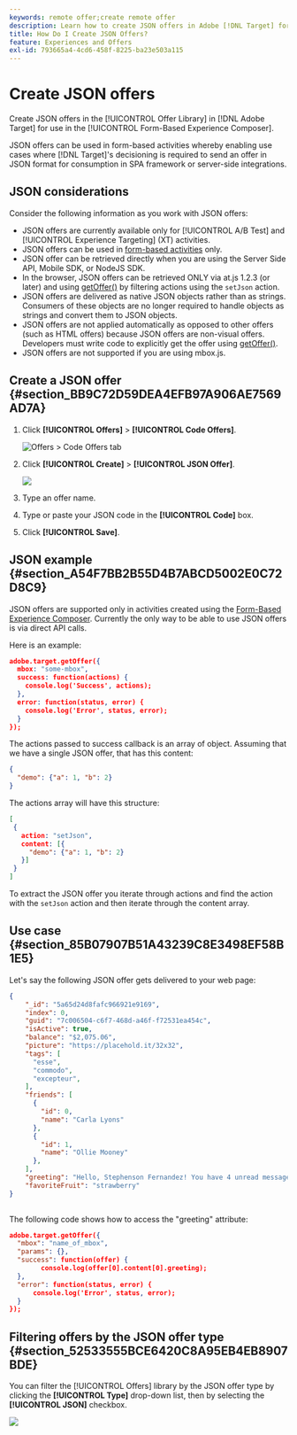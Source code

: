 ```yaml
---
keywords: remote offer;create remote offer
description: Learn how to create JSON offers in Adobe [!DNL Target] for use in the Form-based Experience Composer. JSON offers are useful for SPA frameworks or server-side integrations.
title: How Do I Create JSON Offers?
feature: Experiences and Offers
exl-id: 793665a4-4cd6-458f-8225-ba23e503a115
---
```

# Create JSON offers

Create JSON offers in the [!UICONTROL Offer Library] in [!DNL Adobe Target] for use in the [!UICONTROL Form-Based Experience Composer].

JSON offers can be used in form-based activities whereby enabling use cases where [!DNL Target]'s decisioning is required to send an offer in JSON format for consumption in SPA framework or server-side integrations.

## JSON considerations

Consider the following information as you work with JSON offers:

* JSON offers are currently available only for [!UICONTROL A/B Test] and [!UICONTROL Experience Targeting] (XT) activities. 
* JSON offers can be used in [form-based activities](/help/c-experiences/form-experience-composer.md) only. 
* JSON offer can be retrieved directly when you are using the Server Side API, Mobile SDK, or NodeJS SDK. 
* In the browser, JSON offers can be retrieved ONLY via at.js 1.2.3 (or later) and using [getOffer()](/help/c-implementing-target/c-implementing-target-for-client-side-web/adobe-target-getoffer.md) by filtering actions using the `setJson` action. 
* JSON offers are delivered as native JSON objects rather than as strings. Consumers of these objects are no longer required to handle objects as strings and convert them to JSON objects. 
* JSON offers are not applied automatically as opposed to other offers (such as HTML offers) because JSON offers are non-visual offers. Developers must write code to explicitly get the offer using [getOffer()](/help/c-implementing-target/c-implementing-target-for-client-side-web/adobe-target-getoffer.md). 
* JSON offers are not supported if you are using mbox.js.

## Create a JSON offer {#section_BB9C72D59DEA4EFB97A906AE7569AD7A}

1. Click **[!UICONTROL Offers]** > **[!UICONTROL Code Offers]**.

   ![Offers > Code Offers tab](/help/c-experiences/c-manage-content/assets/code-offers-tab.png)
   
1. Click **[!UICONTROL Create]** > **[!UICONTROL JSON Offer]**.

   ![](assets/offer-json.png)

1. Type an offer name. 
1. Type or paste your JSON code in the **[!UICONTROL Code]** box. 
1. Click **[!UICONTROL Save]**.

## JSON example {#section_A54F7BB2B55D4B7ABCD5002E0C72D8C9}

JSON offers are supported only in activities created using the [Form-Based Experience Composer](/help/c-experiences/form-experience-composer.md). Currently the only way to be able to use JSON offers is via direct API calls.

Here is an example:

```json
adobe.target.getOffer({ 
  mbox: "some-mbox", 
  success: function(actions) { 
    console.log('Success', actions); 
  }, 
  error: function(status, error) { 
    console.log('Error', status, error); 
  } 
});
```

The actions passed to success callback is an array of object. Assuming that we have a single JSON offer, that has this content:

```json
{ 
  "demo": {"a": 1, "b": 2} 
}
```

The actions array will have this structure:

```json
[ 
 { 
   action: "setJson", 
   content: [{ 
     "demo": {"a": 1, "b": 2} 
   }] 
 }  
]
```

To extract the JSON offer you iterate through actions and find the action with the `setJson` action and then iterate through the content array.

## Use case {#section_85B07907B51A43239C8E3498EF58B1E5}

Let's say the following JSON offer gets delivered to your web page:

```json
{ 
    "_id": "5a65d24d8fafc966921e9169", 
    "index": 0, 
    "guid": "7c006504-c6f7-468d-a46f-f72531ea454c", 
    "isActive": true, 
    "balance": "$2,075.06", 
    "picture": "https://placehold.it/32x32", 
    "tags": [ 
      "esse", 
      "commodo", 
      "excepteur", 
    ], 
    "friends": [ 
      { 
        "id": 0, 
        "name": "Carla Lyons" 
      }, 
      { 
        "id": 1, 
        "name": "Ollie Mooney" 
      }, 
    ], 
    "greeting": "Hello, Stephenson Fernandez! You have 4 unread messages.", 
    "favoriteFruit": "strawberry" 
} 
  
```

The following code shows how to access the "greeting" attribute:

```json
adobe.target.getOffer({   
  "mbox": "name_of_mbox", 
  "params": {}, 
  "success": function(offer) {           
        console.log(offer[0].content[0].greeting); 
  },   
  "error": function(status, error) {           
      console.log('Error', status, error); 
  } 
});
```

## Filtering offers by the JSON offer type {#section_52533555BCE6420C8A95EB4EB8907BDE}

You can filter the [!UICONTROL Offers] library by the JSON offer type by clicking the **[!UICONTROL Type]** drop-down list, then by selecting the **[!UICONTROL JSON]** checkbox.

![](assets/offer-json-filter.png)

